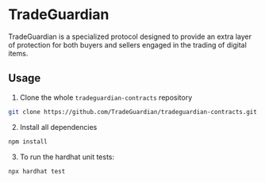# TradeGuardian

TradeGuardian is a specialized protocol designed to provide an extra layer of protection for both buyers and sellers engaged in the trading of digital items.

## Usage

1. Clone the whole ```tradeguardian-contracts``` repository

```bash
git clone https://github.com/TradeGuardian/tradeguardian-contracts.git
```

2. Install all dependencies

```bash
npm install
```

3. To run the hardhat unit tests:
```bash
npx hardhat test
```
